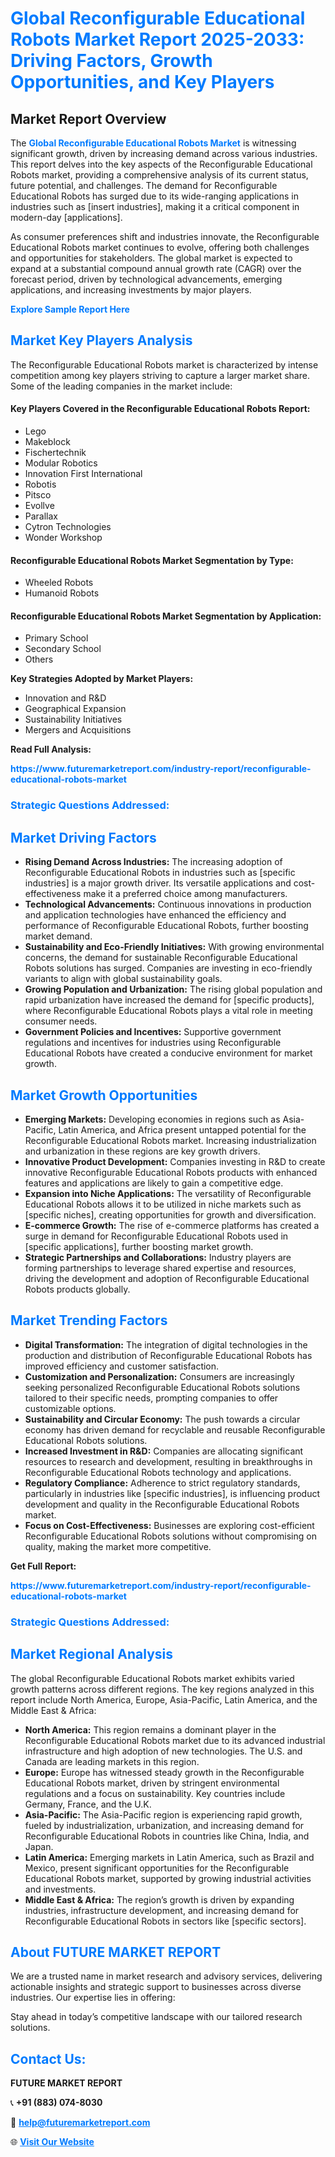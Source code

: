 <h1 style="color: #007BFF;">Global Reconfigurable Educational Robots Market Report 2025-2033: Driving Factors, Growth Opportunities, and Key Players</h1>

<section id="overview">
<h2>Market Report Overview</h2>
<p>The <a href="https://www.futuremarketreport.com/industry-report/reconfigurable-educational-robots-market" style="color: #007BFF; text-decoration: none;"><strong>Global Reconfigurable Educational Robots Market</strong></a> is witnessing significant growth, driven by increasing demand across various industries. This report delves into the key aspects of the Reconfigurable Educational Robots market, providing a comprehensive analysis of its current status, future potential, and challenges. The demand for Reconfigurable Educational Robots has surged due to its wide-ranging applications in industries such as [insert industries], making it a critical component in modern-day [applications].</p>
<p>As consumer preferences shift and industries innovate, the Reconfigurable Educational Robots market continues to evolve, offering both challenges and opportunities for stakeholders. The global market is expected to expand at a substantial compound annual growth rate (CAGR) over the forecast period, driven by technological advancements, emerging applications, and increasing investments by major players.</p>
</section>

<section id="overview">
<p><a href="https://www.futuremarketreport.com/request-sample/reportId=26988" style="color: #007BFF; text-decoration: none;"><strong>Explore Sample Report Here</strong></a></p>
</section>

<section id="key-players">
<h2 style="color: #007BFF;">Market Key Players Analysis</h2>
<p>The Reconfigurable Educational Robots market is characterized by intense competition among key players striving to capture a larger market share. Some of the leading companies in the market include:</p>
<h4>Key Players Covered in the Reconfigurable Educational Robots Report:</h4>
<ul><li>Lego</li><li>Makeblock</li><li>Fischertechnik</li><li>Modular Robotics</li><li>Innovation First International</li><li>Robotis</li><li>Pitsco</li><li>Evollve</li><li>Parallax</li><li>Cytron Technologies</li><li>Wonder Workshop</li></ul>
<h4>Reconfigurable Educational Robots Market Segmentation by Type:</h4>
<ul><li>Wheeled Robots</li><li>Humanoid Robots</li></ul>

<h4>Reconfigurable Educational Robots Market Segmentation by Application:</h4>
<ul><li>Primary School</li><li>Secondary School</li><li>Others</li></ul>
<p><strong>Key Strategies Adopted by Market Players:</strong></p>
<ul>
<li>Innovation and R&D</li>
<li>Geographical Expansion</li>
<li>Sustainability Initiatives</li>
<li>Mergers and Acquisitions</li>
</ul>
</section>

<section>
<p><strong>Read Full Analysis: </strong></p><a href="https://www.futuremarketreport.com/industry-report/reconfigurable-educational-robots-market" style="color: #007BFF; text-decoration: none;"><strong>https://www.futuremarketreport.com/industry-report/reconfigurable-educational-robots-market</strong></a>
<h3 style="color: #007BFF;">Strategic Questions Addressed:</h3>
</section>

<section id="driving-factors">
<h2 style="color: #007BFF;">Market Driving Factors</h2>
<ul>
<li><strong>Rising Demand Across Industries:</strong> The increasing adoption of Reconfigurable Educational Robots in industries such as [specific industries] is a major growth driver. Its versatile applications and cost-effectiveness make it a preferred choice among manufacturers.</li>
<li><strong>Technological Advancements:</strong> Continuous innovations in production and application technologies have enhanced the efficiency and performance of Reconfigurable Educational Robots, further boosting market demand.</li>
<li><strong>Sustainability and Eco-Friendly Initiatives:</strong> With growing environmental concerns, the demand for sustainable Reconfigurable Educational Robots solutions has surged. Companies are investing in eco-friendly variants to align with global sustainability goals.</li>
<li><strong>Growing Population and Urbanization:</strong> The rising global population and rapid urbanization have increased the demand for [specific products], where Reconfigurable Educational Robots plays a vital role in meeting consumer needs.</li>
<li><strong>Government Policies and Incentives:</strong> Supportive government regulations and incentives for industries using Reconfigurable Educational Robots have created a conducive environment for market growth.</li>
</ul>
</section>

<section id="growth-opportunities">
<h2 style="color: #007BFF;">Market Growth Opportunities</h2>
<ul>
<li><strong>Emerging Markets:</strong> Developing economies in regions such as Asia-Pacific, Latin America, and Africa present untapped potential for the Reconfigurable Educational Robots market. Increasing industrialization and urbanization in these regions are key growth drivers.</li>
<li><strong>Innovative Product Development:</strong> Companies investing in R&D to create innovative Reconfigurable Educational Robots products with enhanced features and applications are likely to gain a competitive edge.</li>
<li><strong>Expansion into Niche Applications:</strong> The versatility of Reconfigurable Educational Robots allows it to be utilized in niche markets such as [specific niches], creating opportunities for growth and diversification.</li>
<li><strong>E-commerce Growth:</strong> The rise of e-commerce platforms has created a surge in demand for Reconfigurable Educational Robots used in [specific applications], further boosting market growth.</li>
<li><strong>Strategic Partnerships and Collaborations:</strong> Industry players are forming partnerships to leverage shared expertise and resources, driving the development and adoption of Reconfigurable Educational Robots products globally.</li>
</ul>
</section>

<section id="trending-factors">
<h2 style="color: #007BFF;">Market Trending Factors</h2>
<ul>
<li><strong>Digital Transformation:</strong> The integration of digital technologies in the production and distribution of Reconfigurable Educational Robots has improved efficiency and customer satisfaction.</li>
<li><strong>Customization and Personalization:</strong> Consumers are increasingly seeking personalized Reconfigurable Educational Robots solutions tailored to their specific needs, prompting companies to offer customizable options.</li>
<li><strong>Sustainability and Circular Economy:</strong> The push towards a circular economy has driven demand for recyclable and reusable Reconfigurable Educational Robots solutions.</li>
<li><strong>Increased Investment in R&D:</strong> Companies are allocating significant resources to research and development, resulting in breakthroughs in Reconfigurable Educational Robots technology and applications.</li>
<li><strong>Regulatory Compliance:</strong> Adherence to strict regulatory standards, particularly in industries like [specific industries], is influencing product development and quality in the Reconfigurable Educational Robots market.</li>
<li><strong>Focus on Cost-Effectiveness:</strong> Businesses are exploring cost-efficient Reconfigurable Educational Robots solutions without compromising on quality, making the market more competitive.</li>
</ul>
</section>

<section>
<p><strong>Get Full Report: </strong></p><a href="https://www.futuremarketreport.com/industry-report/reconfigurable-educational-robots-market" style="color: #007BFF; text-decoration: none;"><strong>https://www.futuremarketreport.com/industry-report/reconfigurable-educational-robots-market</strong></a>
<h3 style="color: #007BFF;">Strategic Questions Addressed:</h3>
</section>


<section id="regional-analysis">
<h2 style="color: #007BFF;">Market Regional Analysis</h2>
<p>The global Reconfigurable Educational Robots market exhibits varied growth patterns across different regions. The key regions analyzed in this report include North America, Europe, Asia-Pacific, Latin America, and the Middle East & Africa:</p>
<ul>
<li><strong>North America:</strong> This region remains a dominant player in the Reconfigurable Educational Robots market due to its advanced industrial infrastructure and high adoption of new technologies. The U.S. and Canada are leading markets in this region.</li>
<li><strong>Europe:</strong> Europe has witnessed steady growth in the Reconfigurable Educational Robots market, driven by stringent environmental regulations and a focus on sustainability. Key countries include Germany, France, and the U.K.</li>
<li><strong>Asia-Pacific:</strong> The Asia-Pacific region is experiencing rapid growth, fueled by industrialization, urbanization, and increasing demand for Reconfigurable Educational Robots in countries like China, India, and Japan.</li>
<li><strong>Latin America:</strong> Emerging markets in Latin America, such as Brazil and Mexico, present significant opportunities for the Reconfigurable Educational Robots market, supported by growing industrial activities and investments.</li>
<li><strong>Middle East & Africa:</strong> The region’s growth is driven by expanding industries, infrastructure development, and increasing demand for Reconfigurable Educational Robots in sectors like [specific sectors].</li>
</ul>
</section>

<footer>
<h2 style="color: #007BFF;">About FUTURE MARKET REPORT</h2>
<p>We are a trusted name in market research and advisory services, delivering actionable insights and strategic support to businesses across diverse industries. Our expertise lies in offering:</p>

<p>Stay ahead in today’s competitive landscape with our tailored research solutions.</p>

<h2 style="color: #007BFF;">Contact Us:</h2>
<p><strong>FUTURE MARKET REPORT</strong></p>
<p>📞 <strong>+91 (883) 074-8030</strong></p>
<p>📧 <strong><a href="mailto:help@futuremarketreport.com" style="color: #007BFF;">help@futuremarketreport.com</a></strong></p>
<p>🌐 <strong><a href="https://www.futuremarketreport.com/" style="color: #007BFF;">Visit Our Website</a></strong></p>
</footer>